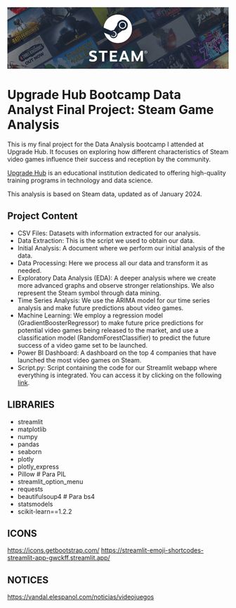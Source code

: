 <img src="https://github.com/DaaviidOC/Analysis_Steam_Videogames_Final_Project/blob/main/imgs/steam_banner.jpg" />

# Upgrade Hub Bootcamp Data Analyst Final Project: Steam Game Analysis
This is my final project for the Data Analysis bootcamp I attended at Upgrade Hub. It focuses on exploring how different characteristics of Steam video games influence their success and reception by the community.

[Upgrade Hub](https://www.upgrade-hub.com/) is an educational institution dedicated to offering high-quality training programs in technology and data science.

This analysis is based on Steam data, updated as of January 2024.

## Project Content

- CSV Files: Datasets with information extracted for our analysis.
- Data Extraction: This is the script we used to obtain our data.
- Initial Analysis: A document where we perform our initial analysis of the data.
- Data Processing: Here we process all our data and transform it as needed.
- Exploratory Data Analysis (EDA): A deeper analysis where we create more advanced graphs and observe stronger relationships. We also represent the Steam symbol through data mining.
- Time Series Analysis: We use the ARIMA model for our time series analysis and make future predictions about video games.
- Machine Learning: We employ a regression model (GradientBoosterRegressor) to make future price predictions for potential video games being released to the market, and use a classification model (RandomForestClassifier) to predict the future success of a video game set to be launched.
- Power BI Dashboard: A dashboard on the top 4 companies that have launched the most video games on Steam.
- Script.py: Script containing the code for our Streamlit webapp where everything is integrated. You can access it by clicking on the following [link]("https://c8fm5jg6uw4tecdvuvx4mj.streamlit.app/").

## LIBRARIES
- streamlit
- matplotlib
- numpy
- pandas
- seaborn
- plotly
- plotly_express
- Pillow  # Para PIL
- streamlit_option_menu
- requests
- beautifulsoup4  # Para bs4
- statsmodels
- scikit-learn==1.2.2



## ICONS
https://icons.getbootstrap.com/
https://streamlit-emoji-shortcodes-streamlit-app-gwckff.streamlit.app/

## NOTICES
https://vandal.elespanol.com/noticias/videojuegos

